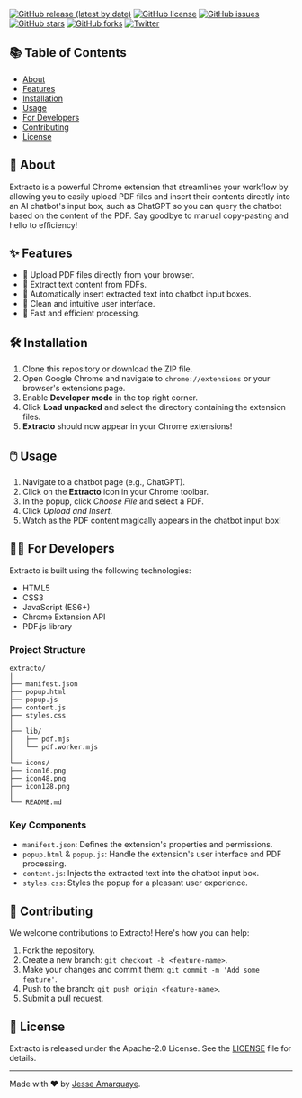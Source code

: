 <!-- ![Extracto Logo](img/logo.png) -->

[![GitHub release (latest by date)](https://img.shields.io/github/v/release/amarquaye/extracto)](https://github.com/amarquaye/extracto/releases)
[![GitHub license](https://img.shields.io/github/license/amarquaye/extracto)](https://github.com/amarquaye/extracto/blob/main/LICENSE)
[![GitHub issues](https://img.shields.io/github/issues/amarquaye/extracto)](https://github.com/amarquaye/extracto/issues)
[![GitHub stars](https://img.shields.io/github/stars/amarquaye/extracto)](https://github.com/amarquaye/extracto/stargazers)
[![GitHub forks](https://img.shields.io/github/forks/amarquaye/extracto)](https://github.com/amarquaye/extracto/network)
[![Twitter](https://img.shields.io/twitter/url?style=social&url=https%3A%2F%2Fgithub.com%2Famarquaye%2Fextracto)](https://twitter.com/intent/tweet?text=Wow:&url=https%3A%2F%2Fgithub.com%2Famarquaye%2Fextracto)

## 📚 Table of Contents

- [About](#🎯-about)
- [Features](#✨-features)
- [Installation](#🛠️-installation)
- [Usage](#🖱️-usage)
- [For Developers](#👨‍💻-for-developers)
- [Contributing](#🤝-contributing)
- [License](#📄-license)

## 🎯 About

Extracto is a powerful Chrome extension that streamlines your workflow by allowing you to easily upload PDF files and insert their contents directly into an AI chatbot's input box, such as ChatGPT so you can query the chatbot based on the content of the PDF. Say goodbye to manual copy-pasting and hello to efficiency!

<!-- ![Extracto Demo](path/to/demo.gif) -->

## ✨ Features

- 📁 Upload PDF files directly from your browser.
- 📄 Extract text content from PDFs.
- 📝 Automatically insert extracted text into chatbot input boxes.
- 🎨 Clean and intuitive user interface.
- 🚀 Fast and efficient processing.

## 🛠️ Installation

1. Clone this repository or download the ZIP file.
2. Open Google Chrome and navigate to `chrome://extensions` or your browser's extensions page.
3. Enable **Developer mode** in the top right corner.
4. Click **Load unpacked** and select the directory containing the extension files.
5. **Extracto** should now appear in your Chrome extensions!

## 🖱️ Usage

1. Navigate to a chatbot page (e.g., ChatGPT).
2. Click on the **Extracto** icon in your Chrome toolbar.
3. In the popup, click *Choose File* and select a PDF.
4. Click *Upload and Insert*.
5. Watch as the PDF content magically appears in the chatbot input box!

<!-- ![Usage Steps](usage.png) -->

## 👨‍💻 For Developers

Extracto is built using the following technologies:

- HTML5
- CSS3
- JavaScript (ES6+)
- Chrome Extension API
- PDF.js library

### Project Structure

```
extracto/
│
├── manifest.json
├── popup.html
├── popup.js
├── content.js
├── styles.css
│
├── lib/
│   ├── pdf.mjs
│   └── pdf.worker.mjs
│
└── icons/
├── icon16.png
├── icon48.png
├── icon128.png
│
└── README.md
```

### Key Components

- `manifest.json`: Defines the extension's properties and permissions.
- `popup.html` & `popup.js`: Handle the extension's user interface and PDF processing.
- `content.js`: Injects the extracted text into the chatbot input box.
- `styles.css`: Styles the popup for a pleasant user experience.

## 🤝 Contributing

We welcome contributions to Extracto! Here's how you can help:

1. Fork the repository.
2. Create a new branch: `git checkout -b <feature-name>`.
3. Make your changes and commit them: `git commit -m 'Add some feature'`.
4. Push to the branch: `git push origin <feature-name>`.
5. Submit a pull request.

## 📄 License

Extracto is released under the Apache-2.0 License. See the [LICENSE](LICENSE) file for details.

---

Made with ❤️ by [Jesse Amarquaye](https://linkedin.com/in/amarquaye "Reach out via Linkedin").
